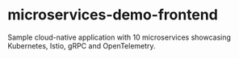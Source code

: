 # microservices-demo-frontend
Sample cloud-native application with 10 microservices showcasing Kubernetes, Istio, gRPC and OpenTelemetry.
